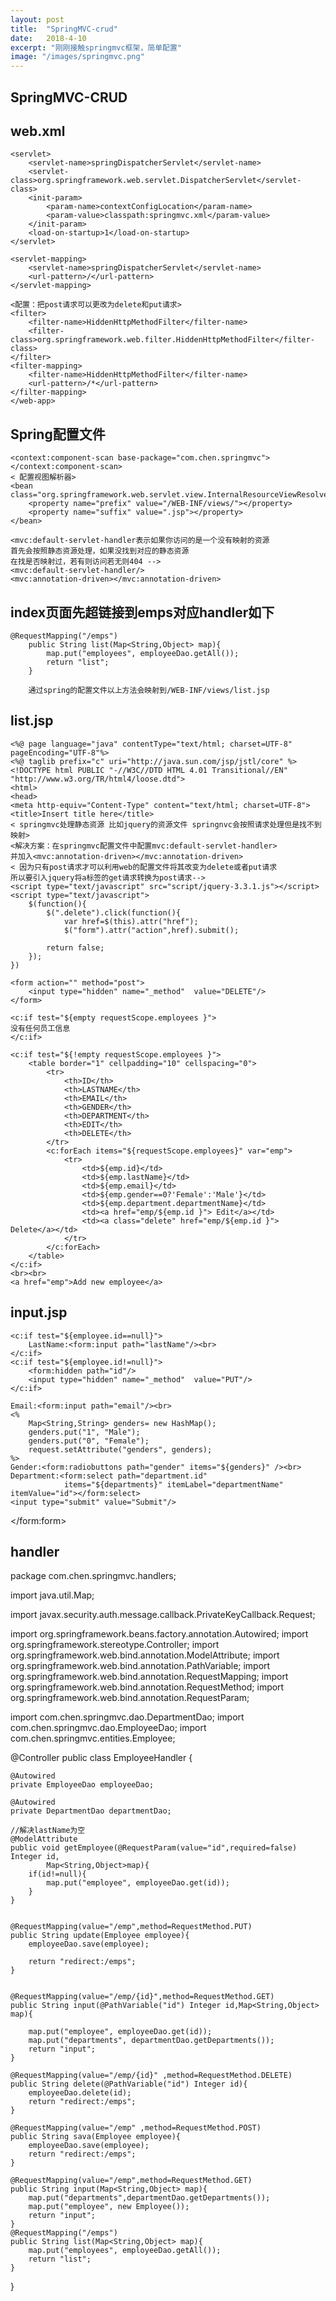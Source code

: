 ```yaml
---
layout: post
title:  "SpringMVC-crud"
date:   2018-4-10
excerpt: "刚刚接触springmvc框架，简单配置"
image: "/images/springmvc.png"
---
```


## SpringMVC-CRUD

## web.xml
	<servlet>
		<servlet-name>springDispatcherServlet</servlet-name>
		<servlet-class>org.springframework.web.servlet.DispatcherServlet</servlet-class>
		<init-param>
			<param-name>contextConfigLocation</param-name>
			<param-value>classpath:springmvc.xml</param-value>
		</init-param>
		<load-on-startup>1</load-on-startup>
	</servlet>

	<servlet-mapping>
		<servlet-name>springDispatcherServlet</servlet-name>
		<url-pattern>/</url-pattern>
	</servlet-mapping>
 
	<配置：把post请求可以更改为delete和put请求>
	<filter>
		<filter-name>HiddenHttpMethodFilter</filter-name>
		<filter-class>org.springframework.web.filter.HiddenHttpMethodFilter</filter-class>
	</filter>
	<filter-mapping>
		<filter-name>HiddenHttpMethodFilter</filter-name>
		<url-pattern>/*</url-pattern>
	</filter-mapping>
	</web-app>

## Spring配置文件
	<context:component-scan base-package="com.chen.springmvc"></context:component-scan>
	< 配置视图解析器>
	<bean class="org.springframework.web.servlet.view.InternalResourceViewResolver">
		<property name="prefix" value="/WEB-INF/views/"></property>
		<property name="suffix" value=".jsp"></property>
	</bean>

	<mvc:default-servlet-handler表示如果你访问的是一个没有映射的资源
	首先会按照静态资源处理，如果没找到对应的静态资源
	在找是否映射过，若有则访问若无则404 -->
	<mvc:default-servlet-handler/>
	<mvc:annotation-driven></mvc:annotation-driven>
	
## index页面先超链接到emps对应handler如下
	@RequestMapping("/emps")
		public String list(Map<String,Object> map){	
			map.put("employees", employeeDao.getAll());
			return "list";
		}
	
		通过spring的配置文件以上方法会映射到/WEB-INF/views/list.jsp
	
	
## list.jsp
	<%@ page language="java" contentType="text/html; charset=UTF-8"
    pageEncoding="UTF-8"%>
	<%@ taglib prefix="c" uri="http://java.sun.com/jsp/jstl/core" %>
	<!DOCTYPE html PUBLIC "-//W3C//DTD HTML 4.01 Transitional//EN" "http://www.w3.org/TR/html4/loose.dtd">
	<html>
	<head>
	<meta http-equiv="Content-Type" content="text/html; charset=UTF-8">
	<title>Insert title here</title>
	< springmvc处理静态资源 比如jquery的资源文件 springnvc会按照请求处理但是找不到映射>
	<解决方案：在springmvc配置文件中配置mvc:default-servlet-handler>
	并加入<mvc:annotation-driven></mvc:annotation-driven>
	< 因为只有post请求才可以利用web的配置文件将其改变为delete或者put请求
	所以要引入jquery将a标签的get请求转换为post请求-->
	<script type="text/javascript" src="script/jquery-3.3.1.js"></script>
	<script type="text/javascript">
		$(function(){
			$(".delete").click(function(){
				var href=$(this).attr("href");
				$("form").attr("action",href).submit();
			
			return false;
		});
	})
</script>
</head>
<body>

	<form action="" method="post">
		<input type="hidden" name="_method"  value="DELETE"/>
	</form>

	<c:if test="${empty requestScope.employees }">
	没有任何员工信息
	</c:if>
	
	<c:if test="${!empty requestScope.employees }">
		<table border="1" cellpadding="10" cellspacing="0">  
			<tr>
				<th>ID</th>
				<th>LASTNAME</th>
				<th>EMAIL</th>
				<th>GENDER</th>
				<th>DEPARTMENT</th>
				<th>EDIT</th>
				<th>DELETE</th>
			</tr>
			<c:forEach items="${requestScope.employees}" var="emp">
				<tr>
					<td>${emp.id}</td>
					<td>${emp.lastName}</td>
					<td>${emp.email}</td>
					<td>${emp.gender==0?'Female':'Male'}</td>
					<td>${emp.department.departmentName}</td>
					<td><a href="emp/${emp.id }"> Edit</a></td>
					<td><a class="delete" href="emp/${emp.id }"> Delete</a></td>
				</tr>
			</c:forEach>
		</table>
	</c:if>
	<br><br>
	<a href="emp">Add new employee</a>
</body>
</html>

## input.jsp

<!-- 使用springmvc的表单标签 -->
<!DOCTYPE html PUBLIC "-//W3C//DTD HTML 4.01 Transitional//EN" "http://www.w3.org/TR/html4/loose.dtd">
<html>
<head>
<meta http-equiv="Content-Type" content="text/html; charset=UTF-8">
<title>Insert title here</title>
</head>
<body>
<!--使用springmvc的表单标签可以更方便的开发页面而且回显更简单
这里必须注意form的表单属性必须设置一个modelAttribute="employee"属性
默认是command,他会自动去ioc中寻找这个bean没有会报错
同时改完之后我们还需要在Handler对应的方法中添加如下：
     map.put("employee", new Employee());
  -->
<form:form action="${pageContext.request.contextPath}/emp" method="post"  modelAttribute="employee">
	<!-- path属性对应Html表单的name属性 -->
	
	<c:if test="${employee.id==null}">
		LastName:<form:input path="lastName"/><br>
	</c:if>
	<c:if test="${employee.id!=null}">
		<form:hidden path="id"/>
		<input type="hidden" name="_method"  value="PUT"/>
	</c:if>
	
	Email:<form:input path="email"/><br>
	<%
		Map<String,String> genders= new HashMap();
		genders.put("1", "Male");
		genders.put("0", "Female");
		request.setAttribute("genders", genders);
	%>
	Gender:<form:radiobuttons path="gender" items="${genders}" /><br>
	Department:<form:select path="department.id" 
				items="${departments}" itemLabel="departmentName" itemValue="id"></form:select>
	<input type="submit" value="Submit"/>
</form:form>

## handler

package com.chen.springmvc.handlers;

import java.util.Map;

import javax.security.auth.message.callback.PrivateKeyCallback.Request;

import org.springframework.beans.factory.annotation.Autowired;
import org.springframework.stereotype.Controller;
import org.springframework.web.bind.annotation.ModelAttribute;
import org.springframework.web.bind.annotation.PathVariable;
import org.springframework.web.bind.annotation.RequestMapping;
import org.springframework.web.bind.annotation.RequestMethod;
import org.springframework.web.bind.annotation.RequestParam;

import com.chen.springmvc.dao.DepartmentDao;
import com.chen.springmvc.dao.EmployeeDao;
import com.chen.springmvc.entities.Employee;

@Controller
public class EmployeeHandler {
	
	@Autowired
	private EmployeeDao employeeDao;
	
	@Autowired
	private DepartmentDao departmentDao;
	
	//解决lastName为空
	@ModelAttribute
	public void getEmployee(@RequestParam(value="id",required=false) Integer id,
			Map<String,Object>map){
		if(id!=null){
			map.put("employee", employeeDao.get(id));
		}
	}
	
	
	@RequestMapping(value="/emp",method=RequestMethod.PUT)
	public String update(Employee employee){
		employeeDao.save(employee);
		
		return "redirect:/emps";
	}
	
	
	@RequestMapping(value="/emp/{id}",method=RequestMethod.GET)
	public String input(@PathVariable("id") Integer id,Map<String,Object> map){
		
		map.put("employee", employeeDao.get(id));
		map.put("departments", departmentDao.getDepartments());
		return "input";
	}
	
	@RequestMapping(value="/emp/{id}" ,method=RequestMethod.DELETE)
	public String delete(@PathVariable("id") Integer id){
		employeeDao.delete(id);
		return "redirect:/emps";
	}
	
	@RequestMapping(value="/emp" ,method=RequestMethod.POST)
	public String sava(Employee employee){
		employeeDao.save(employee);
		return "redirect:/emps";
	}
	
	@RequestMapping(value="/emp",method=RequestMethod.GET)
	public String input(Map<String,Object> map){
		map.put("departments",departmentDao.getDepartments());
		map.put("employee", new Employee());
		return "input";
	}
	@RequestMapping("/emps")
	public String list(Map<String,Object> map){	
		map.put("employees", employeeDao.getAll());
		return "list";
	}
}

















	



